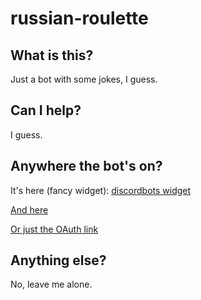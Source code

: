 # russian-roulette
## What is this?
Just a bot with some jokes, I guess.

## Can I help?
I guess.

## Anywhere the bot's on?
It's here (fancy widget):
[discordbots widget](https://discordbots.org/api/widget/305602159741763585.png)

[And here](https://bots.discord.pw/bots/305602159741763585)

[Or just the OAuth link](https://discordapp.com/oauth2/authorize?client_id=305602159741763585&scope=bot&permissions=8)

## Anything else?
No, leave me alone.

